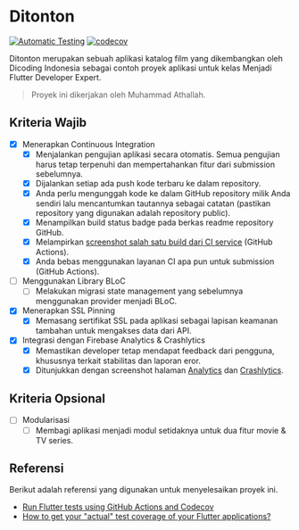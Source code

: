# Ditonton

[![Automatic Testing](https://github.com/determinedguy/ditonton-final/actions/workflows/test.yml/badge.svg)](https://github.com/determinedguy/ditonton-final/actions/workflows/test.yml)
[![codecov](https://codecov.io/gh/determinedguy/ditonton-final/branch/main/graph/badge.svg?token=k9rxS3APnu)](https://codecov.io/gh/determinedguy/ditonton-final)

Ditonton merupakan sebuah aplikasi katalog film yang dikembangkan oleh Dicoding Indonesia sebagai contoh proyek aplikasi untuk kelas Menjadi Flutter Developer Expert.

> Proyek ini dikerjakan oleh Muhammad Athallah.

## Kriteria Wajib

- [x] Menerapkan Continuous Integration
    - [x] Menjalankan pengujian aplikasi secara otomatis. Semua pengujian harus tetap terpenuhi dan mempertahankan fitur dari submission sebelumnya.
    - [x] Dijalankan setiap ada push kode terbaru ke dalam repository.
    - [x] Anda perlu mengunggah kode ke dalam GitHub repository milik Anda sendiri lalu mencantumkan tautannya sebagai catatan (pastikan repository yang digunakan adalah repository public).
    - [x] Menampilkan build status badge pada berkas readme repository GitHub.
    - [x] Melampirkan [screenshot salah satu build dari CI service](screenshots/success_build.png) (GitHub Actions).
    - [x] Anda bebas menggunakan layanan CI apa pun untuk submission (GitHub Actions).
- [ ] Menggunakan Library BLoC
    - [ ] Melakukan migrasi state management yang sebelumnya menggunakan provider menjadi BLoC.
- [x] Menerapkan SSL Pinning
    - [x] Memasang sertifikat SSL pada aplikasi sebagai lapisan keamanan tambahan untuk mengakses data dari API.
- [x] Integrasi dengan Firebase Analytics & Crashlytics
    - [x] Memastikan developer tetap mendapat feedback dari pengguna, khususnya terkait stabilitas dan laporan eror.
    - [x] Ditunjukkan dengan screenshot halaman [Analytics](screenshots/analytics.png) dan [Crashlytics](screenshots/crashlytics.png).

## Kriteria Opsional

- [ ] Modularisasi
    - [ ] Membagi aplikasi menjadi modul setidaknya untuk dua fitur movie & TV series.

## Referensi

Berikut adalah referensi yang digunakan untuk menyelesaikan proyek ini.

- [Run Flutter tests using GitHub Actions and Codecov](https://damienaicheh.github.io/flutter/github/actions/2021/05/06/flutter-tests-github-actions-codecov-en.html)
- [How to get your "actual" test coverage of your Flutter applications?](https://medium.com/flutter-community/how-to-actually-get-test-coverage-for-your-flutter-applications-f881c0ae8155)
